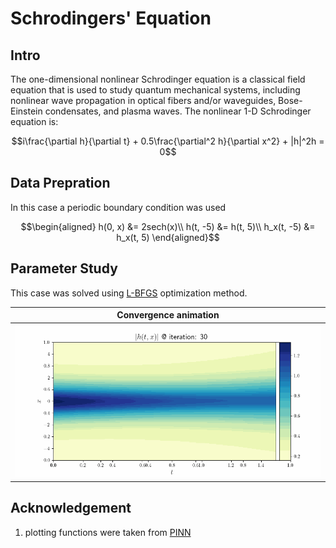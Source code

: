 # Schrodingers' Equation 
## Intro
The one-dimensional nonlinear Schrodinger equation is a classical field equation that is used to study quantum mechanical systems, including nonlinear wave propagation in optical fibers and/or waveguides, Bose-Einstein condensates, and plasma waves. The nonlinear 1-D Schrodinger equation is:
```math
i\frac{\partial h}{\partial t} + 0.5\frac{\partial^2 h}{\partial x^2} + |h|^2h = 0
```
## Data Prepration
In this case a periodic boundary condition was used
```math
\begin{aligned}
h(0, x) &= 2sech(x)\\
h(t, -5) &= h(t, 5)\\
h_x(t, -5) &= h_x(t, 5)
\end{aligned}
```
## Parameter Study
This case was solved using [L-BFGS](https://erfanhamdi.github.io/blog_posts/l-bfgs/lbfgs.html) optimization method.

|  Convergence animation  | 
|:----------:|
|![](/Schrodingers_Equation/figures/convergence.gif)

## Acknowledgement
1. plotting functions were taken from [PINN](https://github.com/maziarraissi/PINNs)